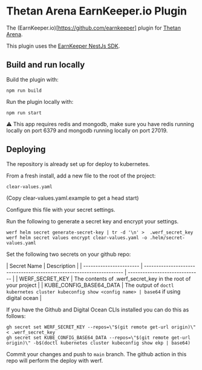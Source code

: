 # Thetan Arena EarnKeeper.io Plugin

The (EarnKeeper.io)[https://github.com/earnkeeper] plugin for [Thetan Arena](https://thetanarena.com/).

This plugin uses the [EarnKeeper NestJs SDK](https://github.com/earnkeeper/ekp-sdk-nestjs).

## Build and run locally

Build the plugin with:

```
npm run build
```

Run the plugin locally with:

```
npm run start
```

⚠️ This app requires redis and mongodb, make sure you have redis running locally on port 6379 and mongodb running locally on port 27019.

## Deploying

The repository is already set up for deploy to kubernetes.

From a fresh install, add a new file to the root of the project:

```
clear-values.yaml
```

(Copy clear-values.yaml.example to get a head start)

Configure this file with your secret settings.

Run the following to generate a secret key and encrypt your settings.

```
werf helm secret generate-secret-key | tr -d '\n' >  .werf_secret_key
werf helm secret values encrypt clear-values.yaml -o .helm/secret-values.yaml
```

Set the following two secrets on your github repo:

| Secret Name             | Description                                                           |
| ----------------------- | --------------------------------------------------------------------- | ------------------------------ |
| WERF_SECRET_KEY         | The contents of .werf_secret_key in the root of your project          |
| KUBE_CONFIG_BASE64_DATA | The output of `doctl kubernetes cluster kubeconfig show <config name> | base64` if using digital ocean |

If you have the Github and Digital Ocean CLIs installed you can do this as follows:

```
gh secret set WERF_SECRET_KEY --repos=\"$(git remote get-url origin)\" < .werf_secret_key
gh secret set KUBE_CONFIG_BASE64_DATA --repos=\"$(git remote get-url origin)\" -b$(doctl kubernetes cluster kubeconfig show ekp | base64)
```

Commit your changes and push to `main` branch. The github action in this repo will perform the deploy with werf.
